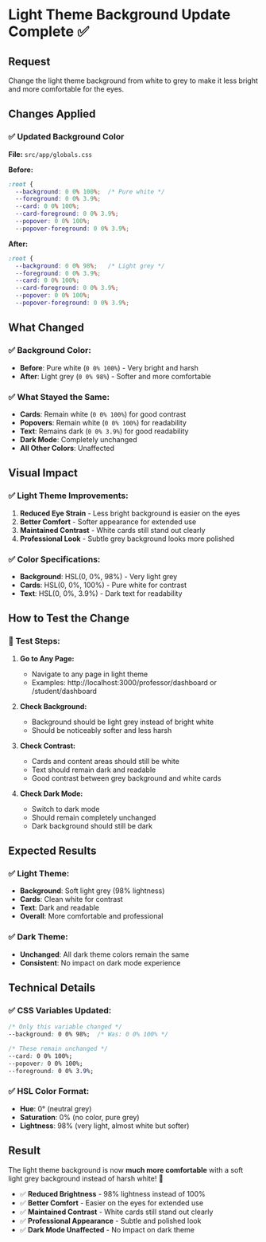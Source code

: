 # Light Theme Background Update Complete ✅

## Request
Change the light theme background from white to grey to make it less bright and more comfortable for the eyes.

## Changes Applied

### ✅ **Updated Background Color**
**File:** `src/app/globals.css`

**Before:**
```css
:root {
  --background: 0 0% 100%;  /* Pure white */
  --foreground: 0 0% 3.9%;
  --card: 0 0% 100%;
  --card-foreground: 0 0% 3.9%;
  --popover: 0 0% 100%;
  --popover-foreground: 0 0% 3.9%;
```

**After:**
```css
:root {
  --background: 0 0% 98%;   /* Light grey */
  --foreground: 0 0% 3.9%;
  --card: 0 0% 100%;
  --card-foreground: 0 0% 3.9%;
  --popover: 0 0% 100%;
  --popover-foreground: 0 0% 3.9%;
```

## What Changed

### ✅ **Background Color:**
- **Before**: Pure white (`0 0% 100%`) - Very bright and harsh
- **After**: Light grey (`0 0% 98%`) - Softer and more comfortable

### ✅ **What Stayed the Same:**
- **Cards**: Remain white (`0 0% 100%`) for good contrast
- **Popovers**: Remain white (`0 0% 100%`) for readability
- **Text**: Remains dark (`0 0% 3.9%`) for good readability
- **Dark Mode**: Completely unchanged
- **All Other Colors**: Unaffected

## Visual Impact

### ✅ **Light Theme Improvements:**
1. **Reduced Eye Strain** - Less bright background is easier on the eyes
2. **Better Comfort** - Softer appearance for extended use
3. **Maintained Contrast** - White cards still stand out clearly
4. **Professional Look** - Subtle grey background looks more polished

### ✅ **Color Specifications:**
- **Background**: HSL(0, 0%, 98%) - Very light grey
- **Cards**: HSL(0, 0%, 100%) - Pure white for contrast
- **Text**: HSL(0, 0%, 3.9%) - Dark text for readability

## How to Test the Change

### 🧪 **Test Steps:**

1. **Go to Any Page:**
   - Navigate to any page in light theme
   - Examples: http://localhost:3000/professor/dashboard or /student/dashboard

2. **Check Background:**
   - Background should be light grey instead of bright white
   - Should be noticeably softer and less harsh

3. **Check Contrast:**
   - Cards and content areas should still be white
   - Text should remain dark and readable
   - Good contrast between grey background and white cards

4. **Check Dark Mode:**
   - Switch to dark mode
   - Should remain completely unchanged
   - Dark background should still be dark

## Expected Results

### ✅ **Light Theme:**
- **Background**: Soft light grey (98% lightness)
- **Cards**: Clean white for contrast
- **Text**: Dark and readable
- **Overall**: More comfortable and professional

### ✅ **Dark Theme:**
- **Unchanged**: All dark theme colors remain the same
- **Consistent**: No impact on dark mode experience

## Technical Details

### ✅ **CSS Variables Updated:**
```css
/* Only this variable changed */
--background: 0 0% 98%;  /* Was: 0 0% 100% */

/* These remain unchanged */
--card: 0 0% 100%;
--popover: 0 0% 100%;
--foreground: 0 0% 3.9%;
```

### ✅ **HSL Color Format:**
- **Hue**: 0° (neutral grey)
- **Saturation**: 0% (no color, pure grey)
- **Lightness**: 98% (very light, almost white but softer)

## Result

The light theme background is now **much more comfortable** with a soft light grey background instead of harsh white! 🎉

- ✅ **Reduced Brightness** - 98% lightness instead of 100%
- ✅ **Better Comfort** - Easier on the eyes for extended use
- ✅ **Maintained Contrast** - White cards still stand out clearly
- ✅ **Professional Appearance** - Subtle and polished look
- ✅ **Dark Mode Unaffected** - No impact on dark theme
